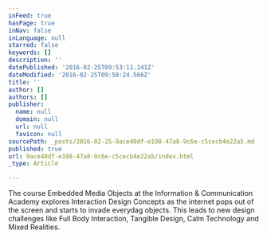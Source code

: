 ```yaml
---
inFeed: true
hasPage: true
inNav: false
inLanguage: null
starred: false
keywords: []
description: ''
datePublished: '2016-02-25T09:53:11.141Z'
dateModified: '2016-02-25T09:50:24.566Z'
title: ''
author: []
authors: []
publisher:
  name: null
  domain: null
  url: null
  favicon: null
sourcePath: _posts/2016-02-25-9ace40df-e198-47a8-9c6e-c5cecb4e22a5.md
published: true
url: 9ace40df-e198-47a8-9c6e-c5cecb4e22a5/index.html
_type: Article

---
```

The course Embedded Media Objects at the Information & Communication Academy  explores Interaction Design Concepts as the internet pops out of the screen and starts to invade everydag objects. This leads to new design challenges like Full Body Interaction, Tangible Design, Calm Technology and Mixed Realities.